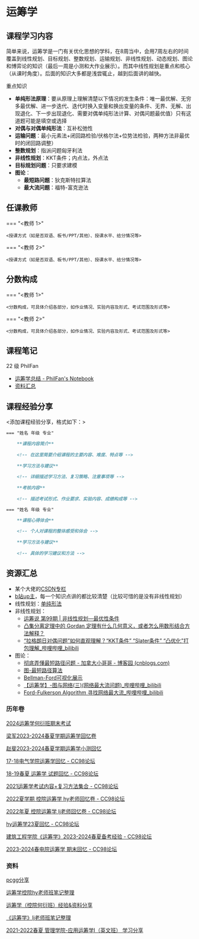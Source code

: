 # 运筹学

## 课程学习内容

简单来说，运筹学是一门有关优化思想的学科，在8周当中，会用7周左右的时间覆盖到线性规划、目标规划、整数规划、运输规划、非线性规划、动态规划、图论和博弈论的知识（最后一周是小测和大作业展示）。而其中线性规划是重点和核心（从课时角度）。后面的知识大多都是浅尝辄止，越到后面讲的越快。

重点知识

- **单纯形法原理**：要从原理上理解清楚以下情况的发生条件：唯一最优解、无穷多最优解、进一步迭代、迭代时换入变量和换出变量的条件、无界、无解、出现退化、下一步出现退化、需要对偶单纯形法计算、对偶问题最优值）只有这道题可能是填空或选择
- **对偶与对偶单纯形法**：互补松弛性
- **运输问题**：最小元素法+闭回路检验/伏格尔法+位势法检验，两种方法非最优时的闭回路调整） 
- **整数规划**：指派问题匈牙利法     
- **非线性规划**：KKT条件；内点法，外点法
- **目标规划问题**：只要求建模
- **图论**：
  - **最短路问题**：狄克斯特拉算法
  - **最大流问题**：福特-富克逊法
 
## 任课教师

=== "<教师 1>"

    <授课方式（如是否双语、板书/PPT/其他）、授课水平、给分情况等>

=== "<教师 2>"

    <授课方式（如是否双语、板书/PPT/其他）、授课水平、给分情况等>


## 分数构成

=== "<教师 1>"

    <分数构成，可具体介绍各部分，如作业情况、实验内容及形式、考试范围及形式等>

=== "<教师 2>"

    <分数构成，可具体介绍各部分，如作业情况、实验内容及形式、考试范围及形式等>



## 课程笔记

22 级 PhilFan

- [运筹学总结 - PhilFan's Notebook](https://www.philfan.cn/Math/OR/index.html)
- [资料汇总](https://pan.baidu.com/s/1igrU76yp1WuGTDDfMKL7fw?pwd=CC98)

## 课程经验分享

<添加课程经验分享，格式如下：>
```markdown
=== "姓名 年级 专业"

    **课程内容简介**
    
    <!-- 在这里简要介绍课程的主要内容、难度、特点等 -->
    
    **学习方法与建议**
    
    <!-- 详细描述学习方法、复习策略、注意事项等 -->
    
    **考核内容**
    
    <!-- 描述考试形式、作业要求、实验内容、成绩构成等 -->

=== "姓名 年级 专业"

    **课程心得体会**
    
    <!-- 个人对课程的整体感受和体会 -->
    
    **学习方法与建议**
    
    <!-- 具体的学习建议和方法 -->
```


## 资源汇总

- 某个大佬的[CSDN专栏](https://blog.csdn.net/shulianghan/category_9452916.html)
- [b站up主](https://space.bilibili.com/601604507?spm_id_from=333.788.0.0)，每一个知识点讲的都比较清楚（比较可惜的是没有非线性规划）
- 线性规划：[单纯形法](https://www.bilibili.com/video/BV12Z4y1W7aU/?spm_id_from=autoNext&vd_source=8b7a5460b512357b2cf80ce1cefc69f5)
- 非线性规划：
  - [运筹说 第99期 | 非线性规划—最优性条件 ](https://zhuanlan.zhihu.com/p/677937880)
  - [凸集分离定理中的 Gordan 定理有什么几何意义，或者怎么用数形结合方法解释？](https://www.zhihu.com/question/374628766)
  - [“拉格朗日对偶问题”如何直观理解？“KKT条件” “Slater条件” “凸优化”打包理解_哔哩哔哩_bilibili](https://www.bilibili.com/video/BV1HP4y1Y79e/?spm_id_from=333.337.search-card.all.click&vd_source=8b7a5460b512357b2cf80ce1cefc69f5)
- 图论：
  - [彻底弄懂最短路径问题 - 加拿大小哥哥 - 博客园 (cnblogs.com)](https://www.cnblogs.com/hxsyl/p/3270401.html)
  - [图-最短路径算法](https://www.bilibili.com/video/BV19k4y1Q7Gj)
  - [Bellman-Ford可视化展示](https://www.bilibili.com/video/BV1j34y1s7d8)
  - [【运筹学】-图与网络(三)(网络最大流问题)_哔哩哔哩_bilibili](https://www.bilibili.com/video/BV1ir4y1S7SA)
  - [Ford-Fulkerson Algorithm 寻找网络最大流_哔哩哔哩_bilibili](https://www.bilibili.com/video/BV1Pv41157xh/?spm_id_from=333.788&vd_source=8b7a5460b512357b2cf80ce1cefc69f5)

### 历年卷

[2024运筹学何衍班期末考试](https://www.cc98.org/topic/5912911/1) 

[梁军2023-2024春夏学期运筹学回忆卷](https://www.cc98.org/topic/5911118) 

[赵斐2023-2024春夏学期运筹学小测回忆](https://www.cc98.org/topic/5911096) 

[17-18电气学院运筹学回忆 - CC98论坛](https://www.cc98.org/topic/4778040) 

[18-19春夏 运筹学 试题回忆 - CC98论坛](https://www.cc98.org/topic/4855659) 

[2021运筹学考试内容+复习方法集合 - CC98论坛](https://www.cc98.org/topic/5111232) 

[2022夏学期 控院运筹学 hy老师回忆卷 - CC98论坛](https://www.cc98.org/topic/5344993) 

[2022年夏 控院运筹学 lj老师回忆卷 - CC98论坛](https://www.cc98.org/topic/5345089) 

[hy运筹学23夏回忆 - CC98论坛](https://www.cc98.org/topic/5630278) 

[建筑工程学院《运筹学》2023-2024春夏备考经验 - CC98论坛](https://www.cc98.org/topic/5873843) 

[2023-2024春电院运筹学 期末回忆 - CC98论坛](https://www.cc98.org/topic/5876082) 

### 资料

[pcgg分享](https://www.cc98.org/topic/5671695) 

[运筹学控院hy老师班笔记整理](https://www.cc98.org/topic/5630999) 

[运筹学（控院何衍班）经验&资料分享](https://www.cc98.org/topic/5926381) 

[《运筹学》lj老师班笔记整理](https://www.cc98.org/topic/5911152) 

[2021-2022春夏 管理学院-应用运筹学I（英文班） 学习分享](https://www.cc98.org/topic/5360245)  